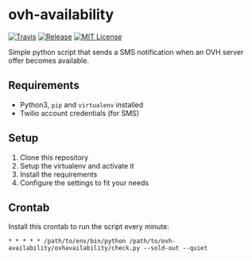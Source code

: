 ovh-availability
================

[![Travis](https://img.shields.io/travis/EpicScriptTime/ovh-availability.svg)](https://travis-ci.org/EpicScriptTime/ovh-availability)
[![Release](https://img.shields.io/github/release/EpicScriptTime/ovh-availability.svg)](https://github.com/EpicScriptTime/ovh-availability/releases)
[![MIT License](https://img.shields.io/badge/license-MIT-8469ad.svg)](https://tldrlegal.com/license/mit-license)

Simple python script that sends a SMS notification when an OVH server offer becomes available.

Requirements
------------

* Python3, `pip` and `virtualenv` installed
* Twilio account credentials (for SMS)

Setup
-----

1. Clone this repository
2. Setup the virtualenv and activate it
4. Install the requirements
3. Configure the settings to fit your needs

Crontab
-------

Install this crontab to run the script every minute:

    * * * * * /path/to/env/bin/python /path/to/ovh-availability/ovhavailability/check.py --sold-out --quiet
